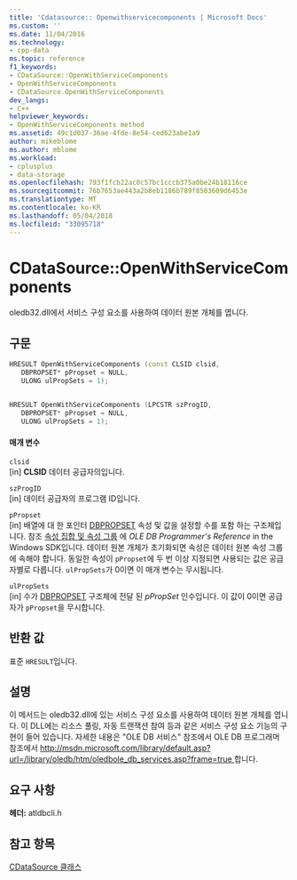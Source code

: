 ```yaml
---
title: 'Cdatasource:: Openwithservicecomponents | Microsoft Docs'
ms.custom: ''
ms.date: 11/04/2016
ms.technology:
- cpp-data
ms.topic: reference
f1_keywords:
- CDataSource::OpenWithServiceComponents
- OpenWithServiceComponents
- CDataSource.OpenWithServiceComponents
dev_langs:
- C++
helpviewer_keywords:
- OpenWithServiceComponents method
ms.assetid: 49c1d037-36ae-4fde-8e54-ced623abe1a9
author: mikeblome
ms.author: mblome
ms.workload:
- cplusplus
- data-storage
ms.openlocfilehash: 793f1fcb22ac0c57bc1cccb375a0be24b18116ce
ms.sourcegitcommit: 76b7653ae443a2b8eb1186b789f8503609d6453e
ms.translationtype: MT
ms.contentlocale: ko-KR
ms.lasthandoff: 05/04/2018
ms.locfileid: "33095718"
---
```

# <a name="cdatasourceopenwithservicecomponents"></a>CDataSource::OpenWithServiceComponents
oledb32.dll에서 서비스 구성 요소를 사용하여 데이터 원본 개체를 엽니다.  
  
## <a name="syntax"></a>구문  
  
```cpp
HRESULT OpenWithServiceComponents (const CLSID clsid,  
   DBPROPSET* pPropset = NULL,  
   ULONG ulPropSets = 1);  


HRESULT OpenWithServiceComponents (LPCSTR szProgID,  
   DBPROPSET* pPropset = NULL,  
   ULONG ulPropSets = 1);  
```  
  
#### <a name="parameters"></a>매개 변수  
 `clsid`  
 [in] **CLSID** 데이터 공급자의입니다.  
  
 `szProgID`  
 [in] 데이터 공급자의 프로그램 ID입니다.  
  
 `pPropset`  
 [in] 배열에 대 한 포인터 [DBPROPSET](https://msdn.microsoft.com/en-us/library/ms714367.aspx) 속성 및 값을 설정할 수를 포함 하는 구조체입니다. 참조 [속성 집합 및 속성 그룹](https://msdn.microsoft.com/en-us/library/ms713696.aspx) 에 *OLE DB Programmer's Reference* in the Windows SDK입니다. 데이터 원본 개체가 초기화되면 속성은 데이터 원본 속성 그룹에 속해야 합니다. 동일한 속성이 `pPropset`에 두 번 이상 지정되면 사용되는 값은 공급자별로 다릅니다. `ulPropSets`가 0이면 이 매개 변수는 무시됩니다.  
  
 `ulPropSets`  
 [in] 수가 [DBPROPSET](https://msdn.microsoft.com/en-us/library/ms714367.aspx) 구조체에 전달 된 *pPropSet* 인수입니다. 이 값이 0이면 공급자가 `pPropset`을 무시합니다.  
  
## <a name="return-value"></a>반환 값  
 표준 `HRESULT`입니다.  
  
## <a name="remarks"></a>설명  
 이 메서드는 oledb32.dll에 있는 서비스 구성 요소를 사용하여 데이터 원본 개체를 엽니다. 이 DLL에는 리소스 풀링, 자동 트랜잭션 참여 등과 같은 서비스 구성 요소 기능의 구현이 들어 있습니다. 자세한 내용은 "OLE DB 서비스" 참조에서 OLE DB 프로그래머 참조에서 [ http://msdn.microsoft.com/library/default.asp?url=/library/oledb/htm/oledbole_db_services.asp?frame=true ](http://msdn.microsoft.com/library/default.asp?url=/library/oledb/htm/oledbole_db_services.asp?frame=true)합니다.  
  
## <a name="requirements"></a>요구 사항  
 **헤더:** atldbcli.h  
  
## <a name="see-also"></a>참고 항목  
 [CDataSource 클래스](../../data/oledb/cdatasource-class.md)